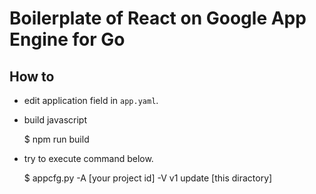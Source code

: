 # Boilerplate of React on Google App Engine for Go

## How to

* edit application field in `app.yaml`.

* build javascript


    $ npm run build

* try to execute command below.


    $ appcfg.py -A [your project id] -V v1 update [this diractory]
